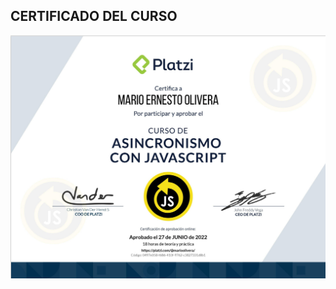 ## CERTIFICADO DEL CURSO

![N|Solid](https://github.com/MarioOlivera/Curso-de-Asincronismo-con-JavaScript/blob/main/certificado.jpg?raw=true)
